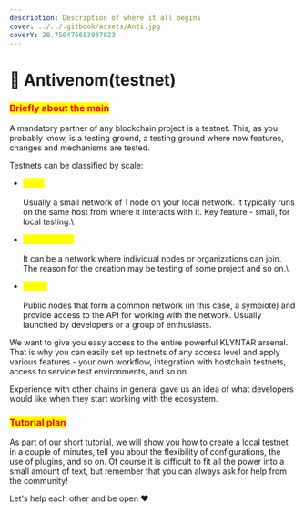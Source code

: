 ```yaml
---
description: Description of where it all begins
cover: ../../.gitbook/assets/Anti.jpg
coverY: 28.756476683937823
---
```


# 👾 Antivenom(testnet)

### <mark style="color:red;">**Briefly about the main**</mark>

A mandatory partner of any blockchain project is a testnet. This, as you probably know, is a testing ground, a testing ground where new features, changes and mechanisms are tested.

Testnets can be classified by scale:

* <mark style="color:yellow;">**Local**</mark>\
  \
  Usually a small network of 1 node on your local network. It typically runs on the same host from where it interacts with it. Key feature - small, for local testing.\

* <mark style="color:yellow;">**Semi-private**</mark>\
  \
  It can be a network where individual nodes or organizations can join. The reason for the creation may be testing of some project and so on.\

* <mark style="color:yellow;">**Public**</mark>\
  \
  Public nodes that form a common network (in this case, a symbiote) and provide access to the API for working with the network. Usually launched by developers or a group of enthusiasts.

We want to give you easy access to the entire powerful KLYNTAR arsenal. That is why you can easily set up testnets of any access level and apply various features - your own workflow, integration with hostchain testnets, access to service test environments, and so on.

Experience with other chains in general gave us an idea of what developers would like when they start working with the ecosystem.

### <mark style="color:red;">Tutorial plan</mark>

As part of our short tutorial, we will show you how to create a local testnet in a couple of minutes, tell you about the flexibility of configurations, the use of plugins, and so on. Of course it is difficult to fit all the power into a small amount of text, but remember that you can always ask for help from the community!

Let's help each other and be open ❤️
